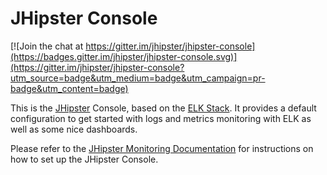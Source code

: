 # JHipster Console

[![Join the chat at https://gitter.im/jhipster/jhipster-console](https://badges.gitter.im/jhipster/jhipster-console.svg)](https://gitter.im/jhipster/jhipster-console?utm_source=badge&utm_medium=badge&utm_campaign=pr-badge&utm_content=badge)

This is the [JHipster](http://jhipster.github.io/) Console, based on the [ELK Stack](https://www.elastic.co/products). It provides a default configuration to get started with logs and metrics monitoring with ELK as well as some nice dashboards.

Please refer to the [JHipster Monitoring Documentation](http://jhipster.github.io/monitoring) for instructions on how to set up the JHipster Console.
